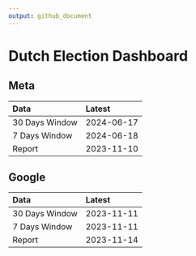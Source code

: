 ```yaml
---
output: github_document
---
```


# Dutch Election Dashboard



## Meta


|Data           |Latest     |
|:--------------|:----------|
|30 Days Window |2024-06-17 |
|7 Days Window  |2024-06-18 |
|Report         |2023-11-10 |

## Google


|Data           |Latest     |
|:--------------|:----------|
|30 Days Window |2023-11-11 |
|7 Days Window  |2023-11-11 |
|Report         |2023-11-14 |
